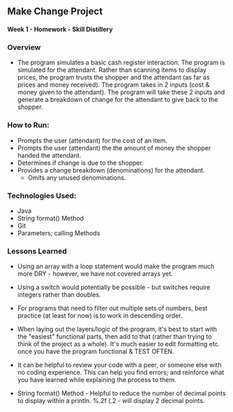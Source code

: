 ## Make Change Project

#### Week 1 - Homework - Skill Distillery

### Overview

* The program simulates a basic cash register interaction. The program is simulated for the attendant. Rather than scanning items to display prices, the program trusts the shopper and the attendant (as far as prices and money received). The program takes in 2 inputs (cost & money given to the attendant). The program will take these 2 inputs and generate a breakdown of change for the attendant to give back to the shopper.

### How to Run:

* Prompts the user (attendant) for the cost of an item.
* Prompts the user (attendant) the the amount of money the shopper handed the attendant. 
* Determines if change is due to the shopper.
* Provides a change breakdown (denominations) for the attendant. 
	* Omits any unused denominations.

### Technologies Used:

* Java
* String format() Method
* Git
* Parameters; calling Methods

### Lessons Learned

* Using an array with a loop statement would make the program much more DRY - however, we have not covered arrays yet.

* Using a switch would potentially be possible - but switches require integers rather than doubles.

* For programs that need to filter out multiple sets of numbers, best practice (at least for now) is to work in descending order.

* When laying out the layers/logic of the program, it's best to start with the "easiest" functional parts, then add to that (rather than trying to think of the project as a whole). It's much easier to edit formatting etc. once you have the program functional & TEST OFTEN.

* It can be helpful to review your code with a peer, or someone else with no coding experience. This can help you find errors; and reinforce what you have learned while explaining the process to them.  

* String format() Method - Helpful to reduce the number of decimal points to display within a println. %.2f (.2 - will display 2 decimal points.


